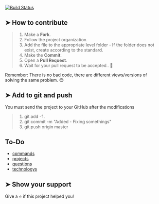 [![Build Status](https://travis-ci.com/lpmatos/gen.svg?branch=master)](https://travis-ci.com/lpmatos/gen)

## ➤ How to contribute

>
> 1. Make a **Fork**.
> 2. Follow the project organization.
> 3. Add the file to the appropriate level folder - If the folder does not exist, create according to the standard.
> 4. Make the **Commit**.
> 5. Open a **Pull Request**.
> 6. Wait for your pull request to be accepted.. 🚀
>

Remember: There is no bad code, there are different views/versions of solving the same problem. 😊

## ➤ Add to git and push

You must send the project to your GitHub after the modifications

>
> 1. git add -f .
> 2. git commit -m "Added - Fixing somethings"
> 3. git push origin master
>

## To-Do

* [commands](./docs/Commands.md)
* [projects](./docs/Projects.md)
* [questions](./docs/Questions.md)
* [technologys](./docs/Technologys.md)

## ➤ Show your support

Give a ⭐️ if this project helped you!
